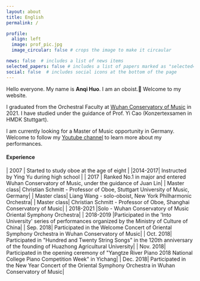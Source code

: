 ```yaml
---
layout: about
title: English
permalink: /

profile:
  align: left
  image: prof_pic.jpg
  image_circular: false # crops the image to make it circaular

news: false  # includes a list of news items
selected_papers: false # includes a list of papers marked as "selected={true}"
social: false  # includes social icons at the bottom of the page
---
```


Hello everyone. My name is **Anqi Huo**. I am an oboist.:musical_note: Welcome to my website.

I graduated from the Orchestral Faculty at [Wuhan Conservatory of Music](http://lxs.whcm.edu.cn/) in 2021. I have studied under the guidance of Prof. Yi Cao (Konzertexsamen in HMDK Stuttgart).

I am currently looking for a Master of Music opportunity in Germany. Welcome to follow my [Youtube channel](https://www.youtube.com/@anqihuo2055) to learn more about my performances.



#### Experience

| 2007 | Started to study oboe at the age of eight |
|2014-2017| Instructed by Ying Yu during high school |
| 2017 |  Ranked No.1 in major and entered Wuhan Conservatory of Music, under the guidance of Juan Lin|
| Master class| Christian Schmitt - Professor of Oboe, Stuttgart University of Music, Germany|
| Master class| Liang Wang - solo-oboist, New York Philharmonic Orchestra|
| Master class| Christian Schmitt - Professor of Oboe, Shanghai Conservatory of Music|
| 2018-2021 |Solo - Wuhan Conservatory of Music Oriental Symphony Orchestra|
| 2018-2019 |Participated in the 'Into University' series of performances organized by the Ministry of Culture of China|
| Sep. 2018| Participated in the Welcome Concert of Oriental Symphony Orchestra in Wuhan Conservatory of Music|
| Oct. 2018| Participated in "Hundred and Twenty String Songs" in the 120th anniversary of the founding of Huazhong Agricultural University|
| Nov. 2018| Participated in the opening ceremony of "Yangtze River Piano 2018 National College Piano Competition Week" in Yichang|
| Dec. 2018| Participated in the New Year Concert of the Oriental Symphony Orchestra in Wuhan Conservatory of Music|



